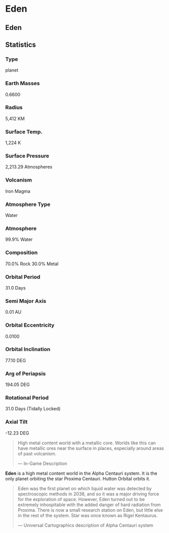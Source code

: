 # Eden
## Eden

		

## Statistics

### Type

planet

### Earth Masses

0.6600

### Radius

5,412 KM

### Surface Temp.

1,224 K

### Surface Pressure

2,213.29 Atmospheres

### Volcanism

Iron Magma

### Atmosphere Type

Water

### Atmosphere

99.9% Water

### Composition

70.0% Rock
30.0% Metal

### Orbital Period

31.0 Days

### Semi Major Axis

0.01 AU

### Orbital Eccentricity

0.0100

### Orbital Inclination

77.10 DEG

### Arg of Periapsis

194.05 DEG

### Rotational Period

31.0 Days (Tidally Locked)

### Axial Tilt

-12.23 DEG

> 
> 
> High metal content world with a metallic core. Worlds like this can have metallic ores near the surface in places, especially around areas of past volcanism.
> 
> 
> — In-Game Description
> 

**Eden** is a high metal content world in the Alpha Centauri system. It is the only planet orbiting the star Proxima Centauri. Hutton Orbital orbits it.

> 
> 
> Eden was the first planet on which liquid water was detected by spectroscopic methods in 2038, and so it was a major driving force for the exploration of space. However, Eden turned out to be extremely inhospitable with the added danger of hard radiation from Proxima. There is now a small research station on Eden, but little else in the rest of the system. Star was once known as Rigel Kentaurus.
> 
> 
> — Universal Cartographics description of Alpha Centauri system
>